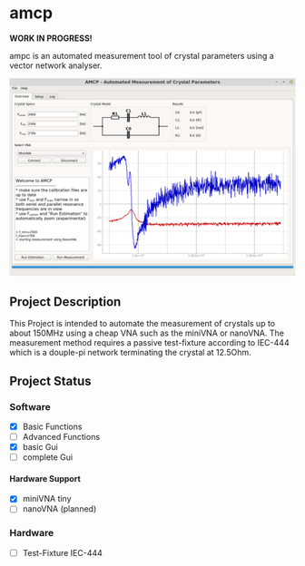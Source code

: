 # amcp
**WORK IN PROGRESS!**

ampc is an automated measurement tool of crystal parameters using a vector network analyser. 

![Gui_Example](python3/gui/images/amcp_gui.png)

## Project Description
This Project is intended to automate the measurement of crystals up to about 150MHz using a cheap VNA such as the miniVNA or nanoVNA. The measurement method requires a passive test-fixture according to IEC-444 which is a douple-pi network terminating the crystal at 12.5Ohm.

## Project Status
### Software
- [X] Basic Functions
- [ ] Advanced Functions
- [X] basic Gui
- [ ] complete Gui

#### Hardware Support
- [X] miniVNA tiny 
- [ ] nanoVNA (planned)

### Hardware
- [ ] Test-Fixture IEC-444
